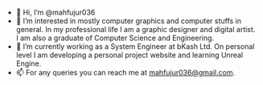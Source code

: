 - 👋 Hi, I’m @mahfujur036
- 👀 I’m interested in mostly computer graphics and computer stuffs in general. In my professional life I am a graphic designer and digital artist. I am also a graduate of Computer Science and Engineering.
- 🌱 I’m currently working as a System Engineer at bKash Ltd. On personal level I am developing a personal project website and learning Unreal Engine.
- 📫 For any queries you can reach me at mahfujur036@gmail.com.

<!---
mahfujur036/mahfujur036 is a ✨ special ✨ repository because its `README.md` (this file) appears on your GitHub profile.
You can click the Preview link to take a look at your changes.
--->
